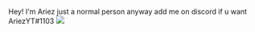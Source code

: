 Hey! I'm Ariez just a normal person anyway add me on discord if u want AriezYT#1103
![](http://github-profile-summary-cards.vercel.app/api/cards/profile-details?username=ariezzyt&theme=gruvbox)
